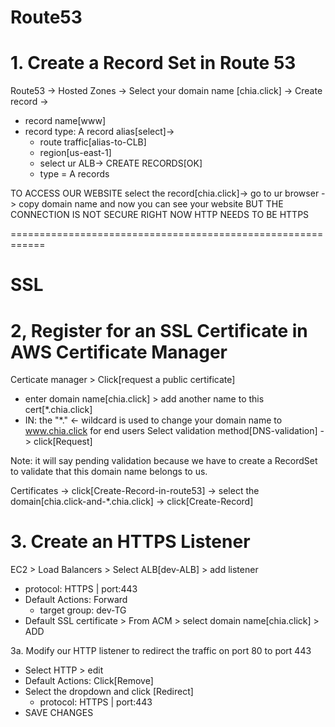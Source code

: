 # Route53
# 1. Create a Record Set in Route 53


Route53 -> Hosted Zones -> Select your domain name [chia.click] -> Create record -> 
- record name[www]
- record type: A record
  alias[select]->
    - route traffic[alias-to-CLB]
    - region[us-east-1]
    -  select ur ALB-> CREATE RECORDS[OK]
    -  type = A records

TO ACCESS OUR WEBSITE select the record[chia.click]-> go to ur browser -> copy domain name and now you can see your website
BUT THE CONNECTION IS NOT SECURE 
RIGHT NOW HTTP NEEDS TO BE HTTPS

============================================================

 # SSL
 # 2, Register for an SSL Certificate in AWS Certificate Manager

Certicate manager > Click[request a public certificate] 
 - enter domain name[chia.click]  > add another name to this cert[*.chia.click]
 - IN: the "*." <- wildcard is used to change your domain name to www.chia.click for end users Select validation method[DNS-validation] -> click[Request]

Note: it will say pending validation because we have to create a RecordSet to validate that this domain name belongs to us.

Certificates -> click[Create-Record-in-route53] -> select the domain[chia.click-and-*.chia.click] -> click[Create-Record]


# 3. Create an HTTPS Listener
EC2 > Load Balancers > Select ALB[dev-ALB] > add listener
- protocol: HTTPS  | port:443
- Default Actions: Forward
   - target group: dev-TG
- Default SSL certificate > From ACM > select domain name[chia.click] > ADD

3a. Modify our HTTP listener to redirect the traffic on port 80 to port 443
- Select HTTP > edit
- Default Actions: Click[Remove]
- Select the dropdown and click [Redirect]
    - protocol: HTTPS  | port:443
- SAVE CHANGES

















